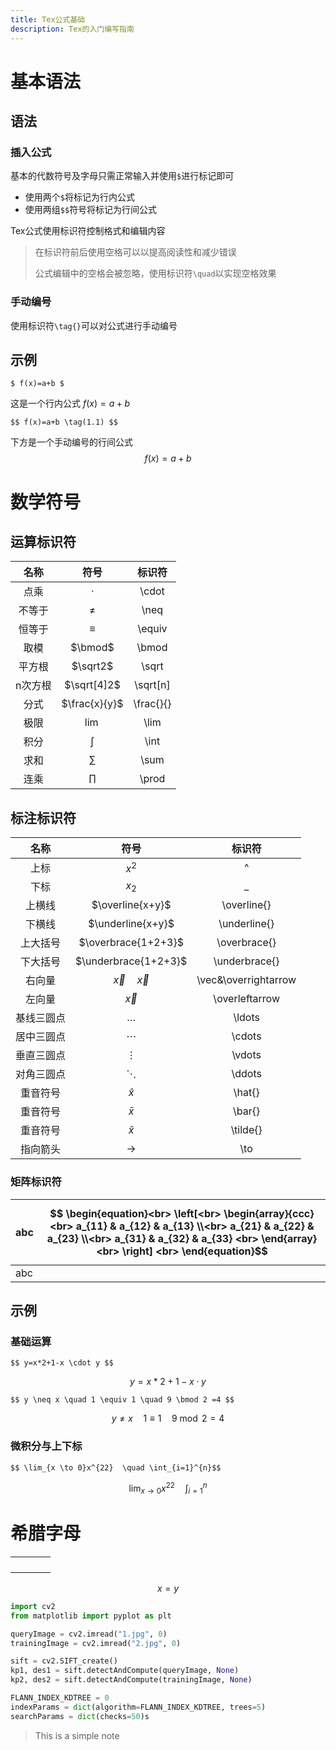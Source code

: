 ```yaml
---
title: Tex公式基础
description: Tex的入门编写指南
---
```


# 基本语法

## 语法

### 插入公式


基本的代数符号及字母只需正常输入并使用``$``进行标记即可

- 使用两个``$``将标记为行内公式
- 使用两组``$$``符号将标记为行间公式

Tex公式使用标识符控制格式和编辑内容


> 在标识符前后使用空格可以以提高阅读性和减少错误
>
> 公式编辑中的空格会被忽略，使用标识符``\quad``以实现空格效果



### 手动编号

使用标识符``\tag{}``可以对公式进行手动编号

## 示例

```
$ f(x)=a+b $
```

这是一个行内公式 $f(x)=a+b$

```
$$ f(x)=a+b \tag(1.1) $$
```

下方是一个手动编号的行间公式
$$
f(x)=a+b \tag{1.1}
$$

# 数学符号

## 运算标识符

|  名称   |     符号      |  标识符   |
| :-----: | :-----------: | :-------: |
|  点乘   |    $\cdot$    |   \cdot   |
| 不等于  |    $\neq$     |   \neq    |
| 恒等于  |   $\equiv$    |  \equiv   |
|  取模   |    $\bmod$    |   \bmod   |
| 平方根  |   $\sqrt2$    |   \sqrt   |
| n次方根 |  $\sqrt[4]2$  | \sqrt[n]  |
|  分式   | $\frac{x}{y}$ | \frac{}{} |
|  极限   |    $\lim$     |   \lim    |
|  积分   |    $\int$     |   \int    |
|  求和   |    $\sum$     |   \sum    |
|  连乘   |    $\prod$    |   \prod   |

## 标注标识符

| 名称 | 符号 | 标识符 |
| :--: | :--: | :--: |
| 上标 | $x^2$ | ^ |
| 下标 | $x_2$ | _ |
| 上横线 | $\overline{x+y}$ | \overline{} |
| 下横线 | $\underline{x+y}$ | \underline{} |
| 上大括号 | $\overbrace{1+2+3}$ | \overbrace{} |
| 下大括号 | $\underbrace{1+2+3}$ | \underbrace{} |
| 右向量 | $\vec{x} \quad \overrightarrow{x}$ | \vec&\overrightarrow |
| 左向量 | $\overleftarrow{x}$ | \overleftarrow |
| 基线三圆点 | $\ldots$ | \ldots |
| 居中三圆点 | $\cdots$ | \cdots |
| 垂直三圆点 | $\vdots$ | \vdots |
| 对角三圆点 | $\ddots$ | \ddots |
| 重音符号 | $\hat{x}$ | \hat{} |
| 重音符号 | $\bar{x}$ | \bar{} |
| 重音符号 | $\tilde{x}$ | \tilde{} |
| 指向箭头 | $\to$ | \to |
### 矩阵标识符
| abc | $$ \begin{equation}<br> \left[<br> \begin{array}{ccc}<br>     a_{11} & a_{12} & a_{13} \\<br>     a_{21} & a_{22} & a_{23} \\<br>     a_{31} & a_{32} & a_{33} <br> \end{array}<br> \right]        <br> \end{equation}$$ |
| --- | --- |
| abc |  |
## 示例

### 基础运算

```
$$ y=x*2+1-x \cdot y $$
```

$$ y=x*2+1-x\cdot y $$

```
$$ y \neq x \quad 1 \equiv 1 \quad 9 \bmod 2 =4 $$
```

$$ y \neq x \quad 1 \equiv 1 \quad 9 \bmod 2 =4 $$

### 微积分与上下标

```
$$ \lim_{x \to 0}x^{22}  \quad \int_{i=1}^{n}$$
```

$$ \lim_{x \to 0}x^{22} \quad \int_{i=1}^{n}$$

# 希腊字母

|      |      |      |      |
| ---- | ---- | ---- | ---- |
|      |      |      |      |
|      |      |      |      |
|      |      |      |      |
|      |      |      |      |

$$
x=y
$$

```python
import cv2
from matplotlib import pyplot as plt

queryImage = cv2.imread("1.jpg", 0)
trainingImage = cv2.imread("2.jpg", 0)

sift = cv2.SIFT_create()
kp1, des1 = sift.detectAndCompute(queryImage, None)
kp2, des2 = sift.detectAndCompute(trainingImage, None)

FLANN_INDEX_KDTREE = 0
indexParams = dict(algorithm=FLANN_INDEX_KDTREE, trees=5)
searchParams = dict(checks=50)s
```

> This is a simple note
